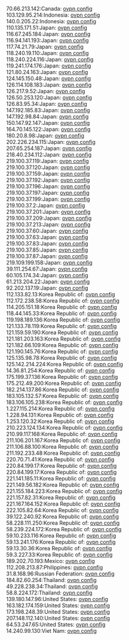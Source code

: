 70.66.213.142:Canada: [ovpn config](vpn/70_66_213_142.ovpn)  
103.129.95.214:Indonesia: [ovpn config](vpn/103_129_95_214.ovpn)  
140.0.205.22:Indonesia: [ovpn config](vpn/140_0_205_22.ovpn)  
110.135.171.51:Japan: [ovpn config](vpn/110_135_171_51.ovpn)  
116.67.245.184:Japan: [ovpn config](vpn/116_67_245_184.ovpn)  
116.94.141.193:Japan: [ovpn config](vpn/116_94_141_193.ovpn)  
117.74.21.79:Japan: [ovpn config](vpn/117_74_21_79.ovpn)  
118.240.19.110:Japan: [ovpn config](vpn/118_240_19_110.ovpn)  
118.240.224.116:Japan: [ovpn config](vpn/118_240_224_116.ovpn)  
119.241.174.176:Japan: [ovpn config](vpn/119_241_174_176.ovpn)  
121.80.24.163:Japan: [ovpn config](vpn/121_80_24_163.ovpn)  
124.145.150.48:Japan: [ovpn config](vpn/124_145_150_48.ovpn)  
126.114.108.183:Japan: [ovpn config](vpn/126_114_108_183.ovpn)  
126.217.9.52:Japan: [ovpn config](vpn/126_217_9_52.ovpn)  
126.50.253.120:Japan: [ovpn config](vpn/126_50_253_120.ovpn)  
126.83.95.34:Japan: [ovpn config](vpn/126_83_95_34.ovpn)  
147.192.185.83:Japan: [ovpn config](vpn/147_192_185_83.ovpn)  
147.192.98.84:Japan: [ovpn config](vpn/147_192_98_84.ovpn)  
150.147.92.147:Japan: [ovpn config](vpn/150_147_92_147.ovpn)  
164.70.145.122:Japan: [ovpn config](vpn/164_70_145_122.ovpn)  
180.20.8.98:Japan: [ovpn config](vpn/180_20_8_98.ovpn)  
202.226.234.115:Japan: [ovpn config](vpn/202_226_234_115.ovpn)  
207.65.254.187:Japan: [ovpn config](vpn/207_65_254_187.ovpn)  
218.40.234.112:Japan: [ovpn config](vpn/218_40_234_112.ovpn)  
219.100.37.119:Japan: [ovpn config](vpn/219_100_37_119.ovpn)  
219.100.37.120:Japan: [ovpn config](vpn/219_100_37_120.ovpn)  
219.100.37.159:Japan: [ovpn config](vpn/219_100_37_159.ovpn)  
219.100.37.192:Japan: [ovpn config](vpn/219_100_37_192.ovpn)  
219.100.37.196:Japan: [ovpn config](vpn/219_100_37_196.ovpn)  
219.100.37.197:Japan: [ovpn config](vpn/219_100_37_197.ovpn)  
219.100.37.199:Japan: [ovpn config](vpn/219_100_37_199.ovpn)  
219.100.37.2:Japan: [ovpn config](vpn/219_100_37_2.ovpn)  
219.100.37.201:Japan: [ovpn config](vpn/219_100_37_201.ovpn)  
219.100.37.209:Japan: [ovpn config](vpn/219_100_37_209.ovpn)  
219.100.37.213:Japan: [ovpn config](vpn/219_100_37_213.ovpn)  
219.100.37.60:Japan: [ovpn config](vpn/219_100_37_60.ovpn)  
219.100.37.63:Japan: [ovpn config](vpn/219_100_37_63.ovpn)  
219.100.37.83:Japan: [ovpn config](vpn/219_100_37_83.ovpn)  
219.100.37.85:Japan: [ovpn config](vpn/219_100_37_85.ovpn)  
219.100.37.87:Japan: [ovpn config](vpn/219_100_37_87.ovpn)  
219.109.199.158:Japan: [ovpn config](vpn/219_109_199_158.ovpn)  
39.111.254.67:Japan: [ovpn config](vpn/39_111_254_67.ovpn)  
60.105.174.34:Japan: [ovpn config](vpn/60_105_174_34.ovpn)  
61.213.204.22:Japan: [ovpn config](vpn/61_213_204_22.ovpn)  
92.202.137.19:Japan: [ovpn config](vpn/92_202_137_19.ovpn)  
112.133.82.13:Korea Republic of: [ovpn config](vpn/112_133_82_13.ovpn)  
112.172.238.58:Korea Republic of: [ovpn config](vpn/112_172_238_58.ovpn)  
114.205.151.18:Korea Republic of: [ovpn config](vpn/114_205_151_18.ovpn)  
118.44.145.33:Korea Republic of: [ovpn config](vpn/118_44_145_33.ovpn)  
119.198.189.136:Korea Republic of: [ovpn config](vpn/119_198_189_136.ovpn)  
121.133.78.119:Korea Republic of: [ovpn config](vpn/121_133_78_119.ovpn)  
121.159.59.190:Korea Republic of: [ovpn config](vpn/121_159_59_190.ovpn)  
121.181.203.163:Korea Republic of: [ovpn config](vpn/121_181_203_163.ovpn)  
121.182.66.109:Korea Republic of: [ovpn config](vpn/121_182_66_109.ovpn)  
121.190.145.76:Korea Republic of: [ovpn config](vpn/121_190_145_76.ovpn)  
125.135.98.78:Korea Republic of: [ovpn config](vpn/125_135_98_78.ovpn)  
125.142.214.224:Korea Republic of: [ovpn config](vpn/125_142_214_224.ovpn)  
14.36.81.254:Korea Republic of: [ovpn config](vpn/14_36_81_254.ovpn)  
175.199.37.136:Korea Republic of: [ovpn config](vpn/175_199_37_136.ovpn)  
175.212.49.200:Korea Republic of: [ovpn config](vpn/175_212_49_200.ovpn)  
182.214.137.86:Korea Republic of: [ovpn config](vpn/182_214_137_86.ovpn)  
183.105.132.57:Korea Republic of: [ovpn config](vpn/183_105_132_57.ovpn)  
183.106.105.238:Korea Republic of: [ovpn config](vpn/183_106_105_238.ovpn)  
1.227.115.214:Korea Republic of: [ovpn config](vpn/1_227_115_214.ovpn)  
1.228.94.131:Korea Republic of: [ovpn config](vpn/1_228_94_131.ovpn)  
1.253.120.32:Korea Republic of: [ovpn config](vpn/1_253_120_32.ovpn)  
210.223.124.134:Korea Republic of: [ovpn config](vpn/210_223_124_134.ovpn)  
210.99.117.168:Korea Republic of: [ovpn config](vpn/210_99_117_168.ovpn)  
211.106.201.167:Korea Republic of: [ovpn config](vpn/211_106_201_167.ovpn)  
211.106.88.100:Korea Republic of: [ovpn config](vpn/211_106_88_100.ovpn)  
211.192.233.48:Korea Republic of: [ovpn config](vpn/211_192_233_48.ovpn)  
220.70.71.41:Korea Republic of: [ovpn config](vpn/220_70_71_41.ovpn)  
220.84.199.17:Korea Republic of: [ovpn config](vpn/220_84_199_17.ovpn)  
220.84.199.17:Korea Republic of: [ovpn config](vpn/220_84_199_17.ovpn)  
221.141.185.11:Korea Republic of: [ovpn config](vpn/221_141_185_11.ovpn)  
221.149.56.182:Korea Republic of: [ovpn config](vpn/221_149_56_182.ovpn)  
221.155.184.223:Korea Republic of: [ovpn config](vpn/221_155_184_223.ovpn)  
221.157.82.31:Korea Republic of: [ovpn config](vpn/221_157_82_31.ovpn)  
221.167.164.152:Korea Republic of: [ovpn config](vpn/221_167_164_152.ovpn)  
222.105.82.64:Korea Republic of: [ovpn config](vpn/222_105_82_64.ovpn)  
39.122.240.92:Korea Republic of: [ovpn config](vpn/39_122_240_92.ovpn)  
58.228.111.250:Korea Republic of: [ovpn config](vpn/58_228_111_250.ovpn)  
58.239.224.172:Korea Republic of: [ovpn config](vpn/58_239_224_172.ovpn)  
59.10.233.116:Korea Republic of: [ovpn config](vpn/59_10_233_116.ovpn)  
59.13.241.176:Korea Republic of: [ovpn config](vpn/59_13_241_176.ovpn)  
59.13.30.36:Korea Republic of: [ovpn config](vpn/59_13_30_36.ovpn)  
59.3.227.33:Korea Republic of: [ovpn config](vpn/59_3_227_33.ovpn)  
189.202.70.193:Mexico: [ovpn config](vpn/189_202_70_193.ovpn)  
112.208.213.87:Philippines: [ovpn config](vpn/112_208_213_87.ovpn)  
31.8.168.96:Russian Federation: [ovpn config](vpn/31_8_168_96.ovpn)  
184.82.60.254:Thailand: [ovpn config](vpn/184_82_60_254.ovpn)  
49.228.238.34:Thailand: [ovpn config](vpn/49_228_238_34.ovpn)  
58.8.224.172:Thailand: [ovpn config](vpn/58_8_224_172.ovpn)  
139.180.147.96:United States: [ovpn config](vpn/139_180_147_96.ovpn)  
163.182.174.159:United States: [ovpn config](vpn/163_182_174_159.ovpn)  
173.198.248.39:United States: [ovpn config](vpn/173_198_248_39.ovpn)  
207.148.112.140:United States: [ovpn config](vpn/207_148_112_140.ovpn)  
64.53.247.65:United States: [ovpn config](vpn/64_53_247_65.ovpn)  
14.240.99.130:Viet Nam: [ovpn config](vpn/14_240_99_130.ovpn)  
